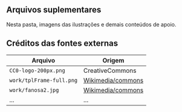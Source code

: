## Arquivos suplementares

Nesta pasta, imagens das ilustrações e demais conteúdos de apoio.

## Créditos das fontes externas

Arquivo | Origem
--------|--------
`CC0-logo-200px.png`     | CreativeCommons
`work/tplFrame-full.png` | [Wikimedia/commons](https://commons.wikimedia.org/wiki/File:Frame.svg)
`work/fanosa2.jpg`       | [Wikimedia/commons](https://en.wikipedia.org/wiki/File:Abraham_Lincoln_head_on_shoulders_photo_portrait.jpg)
... | ...


